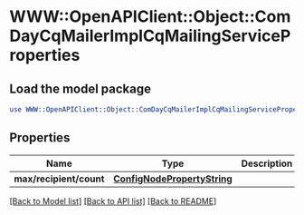 # WWW::OpenAPIClient::Object::ComDayCqMailerImplCqMailingServiceProperties

## Load the model package
```perl
use WWW::OpenAPIClient::Object::ComDayCqMailerImplCqMailingServiceProperties;
```

## Properties
Name | Type | Description | Notes
------------ | ------------- | ------------- | -------------
**max/recipient/count** | [**ConfigNodePropertyString**](ConfigNodePropertyString.md) |  | [optional] 

[[Back to Model list]](../README.md#documentation-for-models) [[Back to API list]](../README.md#documentation-for-api-endpoints) [[Back to README]](../README.md)


